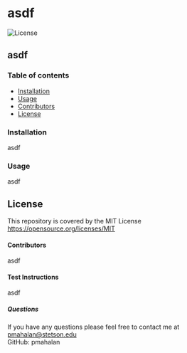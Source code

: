 

#  asdf
![License](https://img.shields.io/badge/License-MIT-yellow.svg)
##  asdf
### Table of contents
- [Installation](#installation)
- [Usage](#usage)
- [Contributors](#contributors)
- [License](#license)
### Installation
asdf
### Usage
asdf
## License
This repository is covered by the MIT License  <br> 
https://opensource.org/licenses/MIT
#### Contributors
asdf
#### Test Instructions
asdf
##### Questions
If you have any questions please feel free to contact me at pmahalan@stetson.edu <br>
GitHub: pmahalan 

